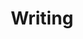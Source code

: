 ---
title: "Writing"
layout: "layouts/posts.html"
metaDesc: "Things I've written here and around the web."
---